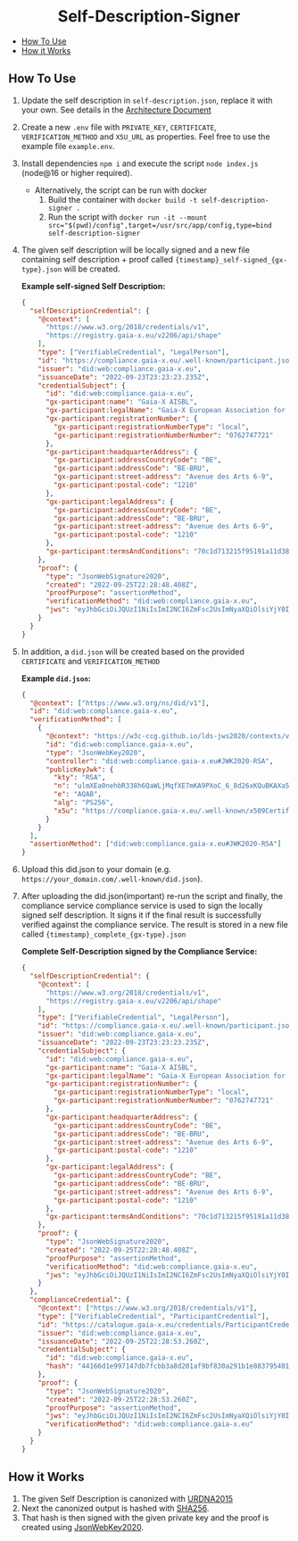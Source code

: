<h1 align="center"> Self-Description-Signer</h1>

- [How To Use](#how-to-use)
- [How it Works](#how-it-works)

## How To Use

1. Update the self description in `self-description.json`, replace it with your own. See details in the [Architecture Document](https://gaia-x.gitlab.io/policy-rules-committee/trust-framework/participant/)
2. Create a new `.env` file with `PRIVATE_KEY`, `CERTIFICATE`, `VERIFICATION_METHOD` and `X5U_URL` as properties. Feel free to use the example file `example.env`.
3. Install dependencies `npm i` and execute the script `node index.js` (node@16 or higher required).
   - Alternatively, the script can be run with docker
     1. Build the container with `docker build -t self-description-signer .`
     2. Run the script with `docker run -it --mount src="$(pwd)/config",target=/usr/src/app/config,type=bind self-description-signer`
4. The given self description will be locally signed and a new file containing self description + proof called `{timestamp}_self-signed_{gx-type}.json` will be created.

   **Example self-signed Self Description:**

   ```json
   {
     "selfDescriptionCredential": {
       "@context": [
         "https://www.w3.org/2018/credentials/v1",
         "https://registry.gaia-x.eu/v2206/api/shape"
       ],
       "type": ["VerifiableCredential", "LegalPerson"],
       "id": "https://compliance.gaia-x.eu/.well-known/participant.json",
       "issuer": "did:web:compliance.gaia-x.eu",
       "issuanceDate": "2022-09-23T23:23:23.235Z",
       "credentialSubject": {
         "id": "did:web:compliance.gaia-x.eu",
         "gx-participant:name": "Gaia-X AISBL",
         "gx-participant:legalName": "Gaia-X European Association for Data and Cloud AISBL",
         "gx-participant:registrationNumber": {
           "gx-participant:registrationNumberType": "local",
           "gx-participant:registrationNumberNumber": "0762747721"
         },
         "gx-participant:headquarterAddress": {
           "gx-participant:addressCountryCode": "BE",
           "gx-participant:addressCode": "BE-BRU",
           "gx-participant:street-address": "Avenue des Arts 6-9",
           "gx-participant:postal-code": "1210"
         },
         "gx-participant:legalAddress": {
           "gx-participant:addressCountryCode": "BE",
           "gx-participant:addressCode": "BE-BRU",
           "gx-participant:street-address": "Avenue des Arts 6-9",
           "gx-participant:postal-code": "1210"
         },
         "gx-participant:termsAndConditions": "70c1d713215f95191a11d38fe2341faed27d19e083917bc8732ca4fea4976700"
       },
       "proof": {
         "type": "JsonWebSignature2020",
         "created": "2022-09-25T22:28:48.408Z",
         "proofPurpose": "assertionMethod",
         "verificationMethod": "did:web:compliance.gaia-x.eu",
         "jws": "eyJhbGciOiJQUzI1NiIsImI2NCI6ZmFsc2UsImNyaXQiOlsiYjY0Il19..GpHT0twTcvRG11eH8YdGTzTgYf6jZYH2VncPIzOPnYaoRIB1tdYDHI0H8S1wU81ll-sYdDepWP5fbTN-ah_6SbD2J_QaCBt22hKtSrWumST6gaBXN_sntASwdnLaYmauNoePRDh-mZapjc40a4ckHVasaxgJ6NrnLhoUCDH33IGjWn5tC3qtntxhUpgiyCgxZvsDTmzoY4JdEp-9lG_xdFJOpUSIzEbuGYXa_Gmc0qmODELiZH7G9-AxmYh69vOopaQEAzUGrHcoHRtNN0iM8DcwmmZoWdGW5v_4qqnQvjB6bncHwFknC-L7UYV62uezA8HiS2T_9zrCiQW6U-GTAg"
       }
     }
   }
   ```

5. In addition, a `did.json` will be created based on the provided `CERTIFICATE` and `VERIFICATION_METHOD`

   **Example `did.json`:**

   ```json
   {
     "@context": ["https://www.w3.org/ns/did/v1"],
     "id": "did:web:compliance.gaia-x.eu",
     "verificationMethod": [
       {
         "@context": "https://w3c-ccg.github.io/lds-jws2020/contexts/v1/",
         "id": "did:web:compliance.gaia-x.eu",
         "type": "JsonWebKey2020",
         "controller": "did:web:compliance.gaia-x.eu#JWK2020-RSA",
         "publicKeyJwk": {
           "kty": "RSA",
           "n": "ulmXEa0nehbR338h6QaWLjMqfXE7mKA9PXoC_6_8d26xKQuBKAXa5k0uHhzQfNlAlxO-IpCDgf9cVzxIP-tkkefsjrXc8uvkdKNK6TY9kUxgUnOviiOLpHe88FB5dMTH6KUUGkjiPfq3P0F9fXHDEoQkGSpWui7eD897qSEdXFre_086ns3I8hSVCxoxlW9guXa_sRISIawCKT4UA3ZUKYyjtu0xRy7mRxNFh2wH0iSTQfqf4DWUUThX3S-jeRCRxqOGQdQlZoHym2pynJ1IYiiIOMO9L2IQrQl35kx94LGHiF8r8CRpLrgYXTVd9U17-nglrUmJmryECxW-555ppQ",
           "e": "AQAB",
           "alg": "PS256",
           "x5u": "https://compliance.gaia-x.eu/.well-known/x509CertificateChain.pem"
         }
       }
     ],
     "assertionMethod": ["did:web:compliance.gaia-x.eu#JWK2020-RSA"]
   }
   ```

6. Upload this did.json to your domain (e.g. `https://your_domain.com/.well-known/did.json`).

7. After uploading the did.json(important) re-run the script and finally, the compliance service compliance service is used to sign the locally signed self description. It signs it if the final result is successfully verified against the compliance service. The result is stored in a new file called `{timestamp}_complete_{gx-type}.json`

   **Complete Self-Description signed by the Compliance Service:**

   ```json
   {
     "selfDescriptionCredential": {
       "@context": [
         "https://www.w3.org/2018/credentials/v1",
         "https://registry.gaia-x.eu/v2206/api/shape"
       ],
       "type": ["VerifiableCredential", "LegalPerson"],
       "id": "https://compliance.gaia-x.eu/.well-known/participant.json",
       "issuer": "did:web:compliance.gaia-x.eu",
       "issuanceDate": "2022-09-23T23:23:23.235Z",
       "credentialSubject": {
         "id": "did:web:compliance.gaia-x.eu",
         "gx-participant:name": "Gaia-X AISBL",
         "gx-participant:legalName": "Gaia-X European Association for Data and Cloud AISBL",
         "gx-participant:registrationNumber": {
           "gx-participant:registrationNumberType": "local",
           "gx-participant:registrationNumberNumber": "0762747721"
         },
         "gx-participant:headquarterAddress": {
           "gx-participant:addressCountryCode": "BE",
           "gx-participant:addressCode": "BE-BRU",
           "gx-participant:street-address": "Avenue des Arts 6-9",
           "gx-participant:postal-code": "1210"
         },
         "gx-participant:legalAddress": {
           "gx-participant:addressCountryCode": "BE",
           "gx-participant:addressCode": "BE-BRU",
           "gx-participant:street-address": "Avenue des Arts 6-9",
           "gx-participant:postal-code": "1210"
         },
         "gx-participant:termsAndConditions": "70c1d713215f95191a11d38fe2341faed27d19e083917bc8732ca4fea4976700"
       },
       "proof": {
         "type": "JsonWebSignature2020",
         "created": "2022-09-25T22:28:48.408Z",
         "proofPurpose": "assertionMethod",
         "verificationMethod": "did:web:compliance.gaia-x.eu",
         "jws": "eyJhbGciOiJQUzI1NiIsImI2NCI6ZmFsc2UsImNyaXQiOlsiYjY0Il19..GpHT0twTcvRG11eH8YdGTzTgYf6jZYH2VncPIzOPnYaoRIB1tdYDHI0H8S1wU81ll-sYdDepWP5fbTN-ah_6SbD2J_QaCBt22hKtSrWumST6gaBXN_sntASwdnLaYmauNoePRDh-mZapjc40a4ckHVasaxgJ6NrnLhoUCDH33IGjWn5tC3qtntxhUpgiyCgxZvsDTmzoY4JdEp-9lG_xdFJOpUSIzEbuGYXa_Gmc0qmODELiZH7G9-AxmYh69vOopaQEAzUGrHcoHRtNN0iM8DcwmmZoWdGW5v_4qqnQvjB6bncHwFknC-L7UYV62uezA8HiS2T_9zrCiQW6U-GTAg"
       }
     },
     "complianceCredential": {
       "@context": ["https://www.w3.org/2018/credentials/v1"],
       "type": ["VerifiableCredential", "ParticipantCredential"],
       "id": "https://catalogue.gaia-x.eu/credentials/ParticipantCredential/1664144933260",
       "issuer": "did:web:compliance.gaia-x.eu",
       "issuanceDate": "2022-09-25T22:28:53.260Z",
       "credentialSubject": {
         "id": "did:web:compliance.gaia-x.eu",
         "hash": "44166d1e997147db7fcbb3a8d201af9bf830a291b1e8837954017f5440785ede"
       },
       "proof": {
         "type": "JsonWebSignature2020",
         "created": "2022-09-25T22:28:53.260Z",
         "proofPurpose": "assertionMethod",
         "jws": "eyJhbGciOiJQUzI1NiIsImI2NCI6ZmFsc2UsImNyaXQiOlsiYjY0Il19..s4rOWCaRZ9Ycc1N85vMo2PnHQJVGNM2xNVW2L1VksGzL8I3NQbZWpppwq1eGfbLGGGs0vS4IO-LpuVpCtJpnjdW98nmgxk1zugG-Y9sYqCk79mFDFNIdzMCYrl9IZU4jiOKzttd_5lkQdsPihJ7up4vuTiRfExK7CllMvEx8YIREPya_OxhpTy8JbRWfUXgJyxrRpCI1KWyp1ldRuiO0ApRVk_VGUWqCCrOAxnIBTIXuTdfd3xPjGVcG6HuKJ4I819WHCvG_fm1L6PrKYx4JTr9w9OzO0eGXPw4s8oMshJVS4kI39rcY5cLaf7b6sehLgJXGZkY1_zNM2EmSy1zj4w",
         "verificationMethod": "did:web:compliance.gaia-x.eu"
       }
     }
   }
   ```

## How it Works

1. The given Self Description is canonized with [URDNA2015](https://json-ld.github.io/rdf-dataset-canonicalization/spec/)
2. Next the canonized output is hashed with [SHA256](https://json-ld.github.io/rdf-dataset-canonicalization/spec/#dfn-hash-algorithm).
3. That hash is then signed with the given private key and the proof is created using [JsonWebKey2020](https://w3c-ccg.github.io/lds-jws2020/#json-web-signature-2020).

